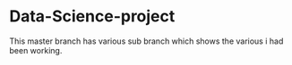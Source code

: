 # Data-Science-project
This master branch has various sub branch which shows the various i had been working.

